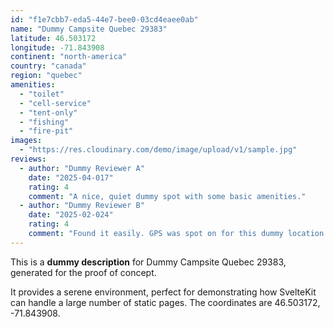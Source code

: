 ```yaml
---
id: "f1e7cbb7-eda5-44e7-bee0-03cd4eaee0ab"
name: "Dummy Campsite Quebec 29383"
latitude: 46.503172
longitude: -71.843908
continent: "north-america"
country: "canada"
region: "quebec"
amenities:
  - "toilet"
  - "cell-service"
  - "tent-only"
  - "fishing"
  - "fire-pit"
images:
  - "https://res.cloudinary.com/demo/image/upload/v1/sample.jpg"
reviews:
  - author: "Dummy Reviewer A"
    date: "2025-04-017"
    rating: 4
    comment: "A nice, quiet dummy spot with some basic amenities."
  - author: "Dummy Reviewer B"
    date: "2025-02-024"
    rating: 4
    comment: "Found it easily. GPS was spot on for this dummy location."
---
```


This is a **dummy description** for Dummy Campsite Quebec 29383, generated for the proof of concept.

It provides a serene environment, perfect for demonstrating how SvelteKit can handle a large number of static pages. The coordinates are 46.503172, -71.843908.

